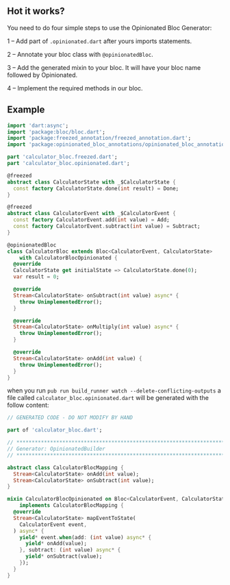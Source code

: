 ## Hot it works?

You need to do four simple steps to use the Opinionated Bloc Generator:

1 – Add part of `.opinionated.dart` after yours imports statements.

2 – Annotate your bloc class with `@opinionatedBloc`.

3 – Add the generated mixin to your bloc. It will have your bloc name followed by Opinionated.

4 – Implement the required methods in our bloc.

## Example

```dart
import 'dart:async';
import 'package:bloc/bloc.dart';
import 'package:freezed_annotation/freezed_annotation.dart';
import 'package:opinionated_bloc_annotations/opinionated_bloc_annotations.dart';

part 'calculator_bloc.freezed.dart';
part 'calculator_bloc.opinionated.dart';

@freezed
abstract class CalculatorState with _$CalculatorState {
  const factory CalculatorState.done(int result) = Done;
}

@freezed
abstract class CalculatorEvent with _$CalculatorEvent {
  const factory CalculatorEvent.add(int value) = Add;
  const factory CalculatorEvent.subtract(int value) = Subtract;
}

@opinionatedBloc
class CalculatorBloc extends Bloc<CalculatorEvent, CalculatorState>
    with CalculatorBlocOpinionated {
  @override
  CalculatorState get initialState => CalculatorState.done(0);
  var result = 0;

  @override
  Stream<CalculatorState> onSubtract(int value) async* {
    throw UnimplementedError();
  }

  @override
  Stream<CalculatorState> onMultiply(int value) async* {
    throw UnimplementedError();
  }

  @override
  Stream<CalculatorState> onAdd(int value) {
    throw UnimplementedError();
  }
}
```

when you run `pub run build_runner watch --delete-conflicting-outputs` a file called `calculator_bloc.opinionated.dart` will be generated with the follow content:

```dart
// GENERATED CODE - DO NOT MODIFY BY HAND

part of 'calculator_bloc.dart';

// **************************************************************************
// Generator: OpinionatedBuilder
// **************************************************************************

abstract class CalculatorBlocMapping {
  Stream<CalculatorState> onAdd(int value);
  Stream<CalculatorState> onSubtract(int value);
}

mixin CalculatorBlocOpinionated on Bloc<CalculatorEvent, CalculatorState>
    implements CalculatorBlocMapping {
  @override
  Stream<CalculatorState> mapEventToState(
    CalculatorEvent event,
  ) async* {
    yield* event.when(add: (int value) async* {
      yield* onAdd(value);
    }, subtract: (int value) async* {
      yield* onSubtract(value);
    });
  }
}
```